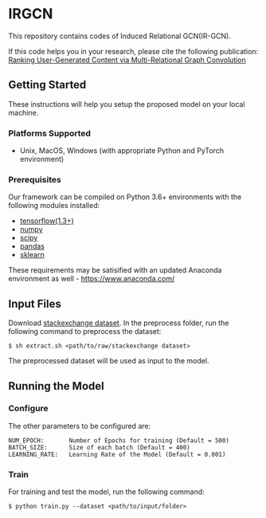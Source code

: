 # IRGCN

This repository contains codes of Induced Relational GCN(IR-GCN).

If this code helps you in your research, please cite the following publication: 
[Ranking User-Generated Content via Multi-Relational Graph Convolution](https://dl.acm.org/doi/abs/10.1145/3404835.3462857)

## Getting Started

These instructions will help you setup the proposed model on your local machine.

### Platforms Supported

- Unix, MacOS, Windows (with appropriate Python and PyTorch environment)

### Prerequisites
Our framework can be compiled on Python 3.6+ environments with the following modules installed:
- [tensorflow(1.3+)](https://www.tensorflow.org/)
- [numpy](http://www.numpy.org/)
- [scipy](https://www.scipy.org/)
- [pandas](https://pandas.pydata.org/)
- [sklearn](https://scikit-learn.org)

These requirements may be satisified with an updated Anaconda environment as well - https://www.anaconda.com/

## Input Files

Download [stackexchange dataset](https://archive.org/download/stackexchange). In the preprocess folder, run the following command to preprocess the dataset:

```
$ sh extract.sh <path/to/raw/stackexchange dataset>

```
The preprocessed dataset will be used as input to the model.

## Running the Model

### Configure

The other parameters to be configured are:

```
NUM_EPOCH:       Number of Epochs for training (Default = 500)
BATCH_SIZE:      Size of each batch (Default = 400)
LEARNING_RATE:   Learning Rate of the Model (Default = 0.001)
```

### Train

For training and test the model, run the following command: 

```
$ python train.py --dataset <path/to/input/folder>
```

